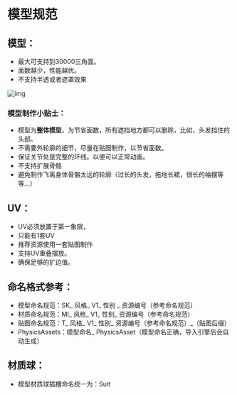 # 模型规范

## 模型：

- 最大可支持到30000三角面。
- 面数越少，性能越优。
- 不支持半透或者遮罩效果

![img](https://arkimg.ark.online/1730277019218-1.png)

### 模型制作小贴士：

- 模型为**整体模型**，为节省面数，所有遮挡地方都可以删除，比如，头发挡住的头部。
- 不需要外轮廓的细节，尽量在贴图制作，以节省面数。
- 保证关节处是完整的环线。以便可以正常动画。
- 不支持扩展骨骼
- 避免制作飞离身体骨骼太远的轮廓（过长的头发，拖地长裙，很长的袖摆等等…）

## UV：

- UV必须放置于第一象限，
- 只能有1套UV
- 推荐资源使用一套贴图制作
- 支持UV重叠摆放。
- 确保足够的扩边值。

## 命名格式参考：

- 模型命名规范：SK_ 风格_ V1_ 性别 _ 资源编号（参考命名规范）
- 材质命名规范：MI_ 风格_ V1_ 性别_ 资源编号（参考命名规范）
- 贴图命名规范：T_ 风格_ V1_ 性别_ 资源编号（参考命名规范）_（贴图后缀）
- PhysicsAssets：模型命名_ PhysicsAsset（模型命名正确，导入引擎后会自动生成）

## 材质球：

- 模型材质球插槽命名统一为：Suit
